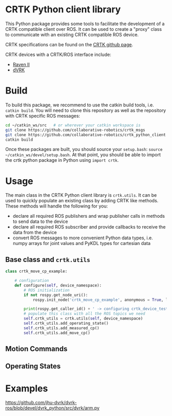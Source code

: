 # CRTK Python client library

This Python package provides some tools to facilitate the development of a CRTK compatible client over ROS.
It can be used to create a "proxy" class to communicate with an existing CRTK compatible ROS device.

CRTK specifications can be found on the [CRTK github page](https://github.com/collaborative-robotics/documentation/wiki/Robot-API).

CRTK devices with a CRTK/ROS interface include:
* [Raven II](https://github.com/uw-biorobotics/raven2/tree/crtk)
* [dVRK](https://github.com/jhu-dvrk/sawIntuitiveResearchKit/wiki)

# Build

To build this package, we recommend to use the catkin build tools, i.e. `catkin build`.
You will need to clone this repository as well as the repository with CRTK specific ROS messages:
```bash
cd ~/catkin_ws/src   # or wherever your catkin workspace is
git clone https://github.com/collaborative-robotics/crtk_msgs
git clone https://github.com/collaborative-robotics/crtk_python_client
catkin build
```

Once these packages are built, you should source your `setup.bash`: `source ~/catkin_ws/devel/setup.bash`.
At that point, you should be able to import the crtk python package in Python using `import crtk`.

# Usage

The main class in the CRTK Python client library is `crtk.utils`.  It can be used to quickly populate an existing class by adding CRTK like methods.
These methods will handle the following for you:
* declare all required ROS publishers and wrap publisher calls in methods to send data to the device
* declare all required ROS subscriber and provide callbacks to receive the data from the device
* convert ROS messages to more convenient Python data types, i.e. numpy arrays for joint values and PyKDL types for cartesian data 


## Base class and `crtk.utils`

```python
class crtk_move_cp_example:

    # configuration
    def configure(self, device_namespace):
        # ROS initialization
        if not rospy.get_node_uri():
            rospy.init_node('crtk_move_cp_example', anonymous = True, log_level = rospy.WARN)

        print(rospy.get_caller_id() + ' -> configuring crtk_device_test for: ' + device_namespace)
        # populate this class with all the ROS topics we need
        self.crtk_utils = crtk.utils(self, device_namespace)
        self.crtk_utils.add_operating_state()
        self.crtk_utils.add_measured_cp()
        self.crtk_utils.add_move_cp()
```

## Motion Commands

## Operating States

# Examples

https://github.com/jhu-dvrk/dvrk-ros/blob/devel/dvrk_python/src/dvrk/arm.py
